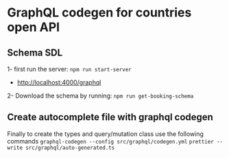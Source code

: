 # GraphQL codegen for countries open API

## Schema SDL
1- first run the server:
`npm run start-server`
  - [http://localhost:4000/graphql](http://localhost:4000/graphql)

2- Download the schema by running:
`npm run get-booking-schema`


## Create autocomplete file with graphql codegen
Finally to create the types and query/mutation class use the following commands
`graphql-codegen --config src/graphql/codegen.yml`
`prettier --write src/graphql/auto-generated.ts`
